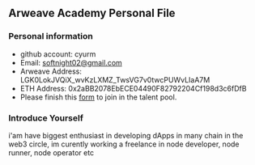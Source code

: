 ## Arweave Academy Personal File

### Personal information

- github account: cyurm
- Email: softnight02@gmail.com
- Arweave Address: LGK0LokJVQiX_wvKzLXMZ_TwsVG7v0twcPUWvLIaA7M
- ETH Address: 0x2aBB2078EbECE04490F82792204Cf198d3c6fDfB
- Please finish this [form](https://docs.google.com/forms/d/e/1FAIpQLSfWA5fIIcBgmRppm3jNz5vmf9Mai_QMVil-2pO4r7YKn_Zhtw/viewform?usp=sf_link) to join in the talent pool.

### Introduce Yourself
 i'am have biggest enthusiast in developing dApps in many chain in the web3 circle, im curently working a freelance in node developer, node runner, node operator etc
